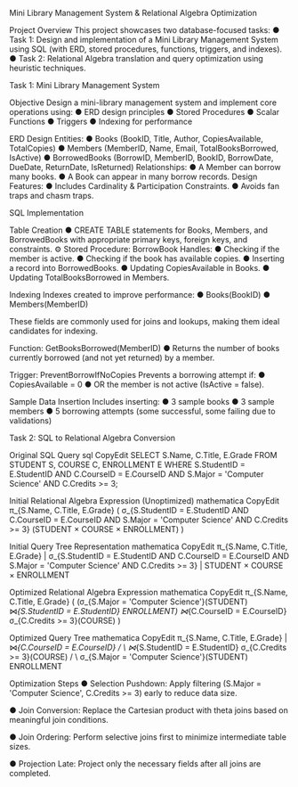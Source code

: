 
 Mini Library Management System & 
Relational Algebra Optimization 

 Project Overview 
This project showcases two database-focused tasks: 
● Task 1: Design and implementation of a Mini Library Management System using SQL 
(with ERD, stored procedures, functions, triggers, and indexes). 
● Task 2: Relational Algebra translation and query optimization using heuristic 
techniques. 

 Task 1: Mini Library Management System 

 Objective 
Design a mini-library management system and implement core operations using: 
● ERD design principles 
● Stored Procedures 
● Scalar Functions 
● Triggers 
● Indexing for performance 

 ERD Design 
Entities: 
● Books (BookID, Title, Author, CopiesAvailable, TotalCopies) 
● Members (MemberID, Name, Email, TotalBooksBorrowed, IsActive) 
● BorrowedBooks (BorrowID, MemberID, BookID, BorrowDate, DueDate, 
ReturnDate, IsReturned) 
Relationships: 
● A Member can borrow many books. 
● A Book can appear in many borrow records. 
Design Features: 
● Includes Cardinality & Participation Constraints. 
● Avoids fan traps and chasm traps. 

 SQL Implementation 

 Table Creation 
● CREATE TABLE statements for Books, Members, and BorrowedBooks with 
appropriate primary keys, foreign keys, and constraints. 
⚙
 Stored Procedure: BorrowBook 
Handles: 
● Checking if the member is active. 
● Checking if the book has available copies. 
● Inserting a record into BorrowedBooks. 
● Updating CopiesAvailable in Books. 
● Updating TotalBooksBorrowed in Members. 

 Indexing 
Indexes created to improve performance: 
● Books(BookID) 
● Members(MemberID) 

 These fields are commonly used for joins and lookups, making them ideal 
candidates for indexing. 

 Function: GetBooksBorrowed(MemberID) 
● Returns the number of books currently borrowed (and not yet returned) by a member. 

 Trigger: PreventBorrowIfNoCopies 
Prevents a borrowing attempt if: 
● CopiesAvailable = 0 
● OR the member is not active (IsActive = false). 

 Sample Data Insertion 
Includes inserting: 
● 3 sample books 
● 3 sample members 
● 5 borrowing attempts (some successful, some failing due to validations) 

 Task 2: SQL to Relational Algebra Conversion 

 Original SQL Query 
sql 
CopyEdit 
SELECT S.Name, C.Title, E.Grade 
FROM STUDENT S, COURSE C, ENROLLMENT E 
WHERE S.StudentID = E.StudentID 
AND C.CourseID = E.CourseID 
AND S.Major = 'Computer Science' 
AND C.Credits >= 3; 

 Initial Relational Algebra Expression (Unoptimized) 
mathematica 
CopyEdit 
π_{S.Name, C.Title, E.Grade} 
( 
σ_{S.StudentID = E.StudentID AND C.CourseID = E.CourseID AND S.Major 
= 'Computer Science' AND C.Credits >= 3} 
(STUDENT × COURSE × ENROLLMENT) 
) 

 Initial Query Tree Representation 
mathematica 
CopyEdit 
π_{S.Name, C.Title, E.Grade} 
| 
σ_{S.StudentID = E.StudentID AND C.CourseID = E.CourseID AND S.Major = 
'Computer Science' AND C.Credits >= 3} 
| 
STUDENT × COURSE × ENROLLMENT 

 Optimized Relational Algebra Expression 
mathematica 
CopyEdit 
π_{S.Name, C.Title, E.Grade} 
( 
  (σ_{S.Major = 'Computer Science'}(STUDENT) 
   ⋈_{S.StudentID = E.StudentID} ENROLLMENT) 
   ⋈_{C.CourseID = E.CourseID} 
   σ_{C.Credits >= 3}(COURSE) 
) 
 
 

 Optimized Query Tree 
mathematica 
CopyEdit 
π_{S.Name, C.Title, E.Grade} 
         | 
       ⋈_{C.CourseID = E.CourseID} 
      /                               \ 
     ⋈_{S.StudentID = E.StudentID}      σ_{C.Credits >= 3}(COURSE) 
    /                                \ 
σ_{S.Major = 'Computer Science'}(STUDENT)    ENROLLMENT 
 
 
 Optimization Steps 
● Selection Pushdown: Apply filtering (S.Major = 'Computer Science', 
C.Credits >= 3) early to reduce data size. 
 
● Join Conversion: Replace the Cartesian product with theta joins based on meaningful 
join conditions. 
 
● Join Ordering: Perform selective joins first to minimize intermediate table sizes. 
 
● Projection Late: Project only the necessary fields after all joins are completed. 
 
 
